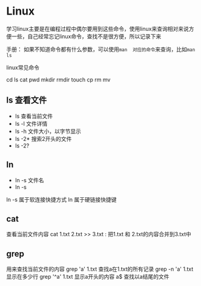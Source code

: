 # Linux
学习linux主要是在编程过程中偶尔要用到这些命令，使用linux来查询相对来说方便一些，自己经常忘记linux命令，查找不是很方便，所以记录下来

手册： 如果不知道命令都有什么参数，可以使用`man  对应的命令`来查询，比如`man  ls`

linux常见命令

cd ls cat pwd mkdir rmdir  touch  cp  rm mv

## ls 查看文件
* ls  查看当前文件
* ls -l 文件详情
* ls -h 文件大小，以字节显示
* ls -2*  搜索2开头的文件
* ls -2?  

## ln
* ln -s 文件名
* ln -s

ln -s  属于软连接快捷方式
ln 属于硬链接快捷键

## cat
查看当前文件内容
cat 1.txt 2.txt >> 3.txt : 把1.txt  和 2.txt的内容合并到3.txt中

## grep
用来查找当前文件的内容
grep 'a' 1.txt  查找a在1.txt的所有记录
grep -n 'a' 1.txt   显示在多少行
grep '^a' 1.txt   显示a开头的内容
a$ 查找以a结尾的文件


